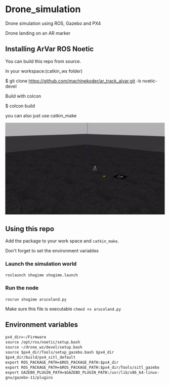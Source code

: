 # Drone_simulation
Drone simulation using ROS, Gazebo and PX4

Drone landing on an AR marker

## Installing ArVar ROS Noetic 

You can build this repo from source.

In your workspace:(catkin_ws folder)

$ git clone https://github.com/machinekoder/ar_track_alvar.git -b noetic-devel

Build with colcon

$ colcon build

you can also just use catkin_make

![drone_landing](drone_landing.gif)

## Using this repo

Add the package to your work space and `catkin_make`.

Don't forget to set the environment variables

### Launch the simulation world

`roslaunch shogime shogime.launch`

### Run the node

`rosrun shogime arucoland.py`

Make sure this file is executable `chmod +x arucoland.py` 

## Environment variables

```
px4_dir=~/Firmware
source /opt/ros/noetic/setup.bash
source ~/drone_ws/devel/setup.bash
source $px4_dir/Tools/setup_gazebo.bash $px4_dir $px4_dir/build/px4_sitl_default
export ROS_PACKAGE_PATH=$ROS_PACKAGE_PATH:$px4_dir
export ROS_PACKAGE_PATH=$ROS_PACKAGE_PATH:$px4_dir/Tools/sitl_gazebo
export GAZEBO_PLUGIN_PATH=$GAZEBO_PLUGIN_PATH:/usr/lib/x86_64-linux-gnu/gazebo-11/plugins
```
